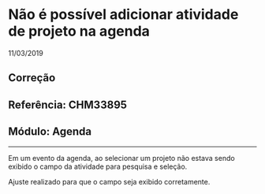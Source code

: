 # Não é possível adicionar atividade de projeto na agenda
11/03/2019
## Correção
## Referência: CHM33895
## Módulo: Agenda
***

Em um evento da agenda, ao selecionar um projeto não estava sendo exibido o campo da atividade para pesquisa e seleção.

Ajuste realizado para que o campo seja exibido corretamente.